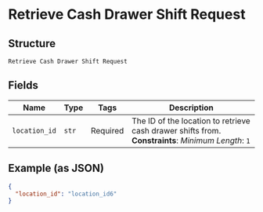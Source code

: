 
# Retrieve Cash Drawer Shift Request

## Structure

`Retrieve Cash Drawer Shift Request`

## Fields

| Name | Type | Tags | Description |
|  --- | --- | --- | --- |
| `location_id` | `str` | Required | The ID of the location to retrieve cash drawer shifts from.<br>**Constraints**: *Minimum Length*: `1` |

## Example (as JSON)

```json
{
  "location_id": "location_id6"
}
```


